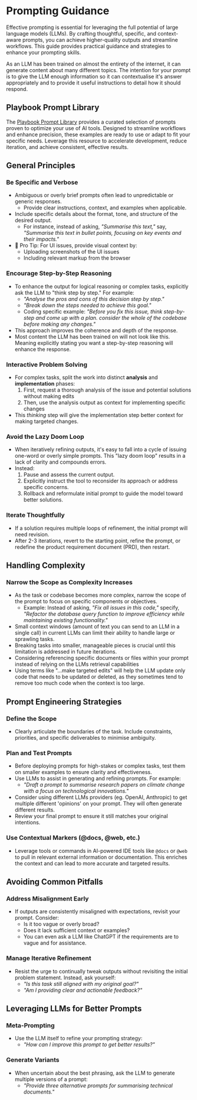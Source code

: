 # Prompting Guidance

Effective prompting is essential for leveraging the full potential of large language models (LLMs). By crafting thoughtful, specific, and context-aware prompts, you can achieve higher-quality outputs and streamline workflows. This guide provides practical guidance and strategies to enhance your prompting skills.

As an LLM has been trained on almost the entirety of the internet,  it can generate content about many different topics. The intention for your prompt is to give the LLM enough information so it can contextualise it's answer appropriately and to provide it useful instructions to detail how it should respond.

## Playbook Prompt Library

The [Playbook Prompt Library](../prompt-library/README.md) provides a curated selection of prompts proven to optimize your use of AI tools. Designed to streamline workflows and enhance precision, these examples are ready to use or adapt to fit your specific needs. Leverage this resource to accelerate development, reduce iteration, and achieve consistent, effective results.

## General Principles

### Be Specific and Verbose

- Ambiguous or overly brief prompts often lead to unpredictable or generic responses.
	- Provide clear instructions, context, and examples when applicable.
- Include specific details about the format, tone, and structure of the desired output. 
	- For instance, instead of asking, _"Summarise this text,"_ say, _"Summarise this text in bullet points, focusing on key events and their impacts."_
- 🚀 Pro Tip: For UI issues, provide visual context by:
    - Uploading screenshots of the UI issues
    - Including relevant markup from the browser

### Encourage Step-by-Step Reasoning

- To enhance the output for logical reasoning or complex tasks, explicitly ask the LLM to "think step by step." For example:
    - _"Analyse the pros and cons of this decision step by step."_
    - _"Break down the steps needed to achieve this goal."_
    - Coding specific example: _"Before you fix this issue, think step-by-step and come up with a plan. consider the whole of the codebase before making any changes."_
- This approach improves the coherence and depth of the response.
- Most content the LLM has been trained on will not look like this. Meaning explicitly stating you want a step-by-step reasoning will enhance the response.

### Interactive Problem Solving

- For complex tasks, split the work into distinct **analysis** and **implementation** phases:
    1. First, request a thorough analysis of the issue and potential solutions without making edits
    2. Then, use the analysis output as context for implementing specific changes
- This *thinking* step will give the implementation step better context for making targeted changes.

### Avoid the Lazy Doom Loop

- When iteratively refining outputs, it's easy to fall into a cycle of issuing one-word or overly simple prompts. This "lazy doom loop" results in a lack of clarity and compounds errors.
- Instead:
    1. Pause and assess the current output.
    2. Explicitly instruct the tool to reconsider its approach or address specific concerns.
    3. Rollback and reformulate initial prompt to guide the model toward better solutions.

### Iterate Thoughtfully

- If a solution requires multiple loops of refinement, the initial prompt will need revision. 
- After 2-3 iterations, revert to the starting point, refine the prompt, or redefine the product requirement document (PRD), then restart.

## Handling Complexity

### Narrow the Scope as Complexity Increases

- As the task or codebase becomes more complex, narrow the scope of the prompt to focus on specific components or objectives.
    - Example: Instead of asking, _"Fix all issues in this code,"_ specify, _"Refactor the database query function to improve efficiency while maintaining existing functionality."_
- Small context windows (amount of text you can send to an LLM in a single call) in current LLMs can limit their ability to handle large or sprawling tasks. 
- Breaking tasks into smaller, manageable pieces is crucial until this limitation is addressed in future iterations.
- Considering referencing specific documents or files within your prompt instead of relying on the LLMs retrieval capabilities
- Using terms like "...make targeted edits" will help the LLM update only code that needs to be updated or deleted, as they sometimes tend to remove too much code when the context is too large.

## Prompt Engineering Strategies

### Define the Scope

- Clearly articulate the boundaries of the task. Include constraints, priorities, and specific deliverables to minimise ambiguity.

### Plan and Test Prompts

- Before deploying prompts for high-stakes or complex tasks, test them on smaller examples to ensure clarity and effectiveness.
- Use LLMs to assist in generating and refining prompts. For example:
    - _"Draft a prompt to summarise research papers on climate change with a focus on technological innovations."_
- Consider using different LLMs providers (eg. OpenAI, Anthropic) to get multiple different 'opinions' on your prompt. They will often generate different results.
- Review your final prompt to ensure it still matches your original intentions.

### Use Contextual Markers (@docs, @web, etc.)

- Leverage tools or commands in AI-powered IDE tools like `@docs` or `@web` to pull in relevant external information or documentation. This enriches the context and can lead to more accurate and targeted results.

## Avoiding Common Pitfalls

### Address Misalignment Early

- If outputs are consistently misaligned with expectations, revisit your prompt. Consider:
    - Is it too vague or overly broad?
    - Does it lack sufficient context or examples?
    - You can even ask a LLM like ChatGPT if the requirements are to vague and for assistance.

### Manage Iterative Refinement

- Resist the urge to continually tweak outputs without revisiting the initial problem statement. Instead, ask yourself:
    - _"Is this task still aligned with my original goal?"_
    - _"Am I providing clear and actionable feedback?"_

## Leveraging LLMs for Better Prompts

### Meta-Prompting

- Use the LLM itself to refine your prompting strategy:
    - _"How can I improve this prompt to get better results?"_

### Generate Variants

- When uncertain about the best phrasing, ask the LLM to generate multiple versions of a prompt:
    - _"Provide three alternative prompts for summarising technical documents."_
